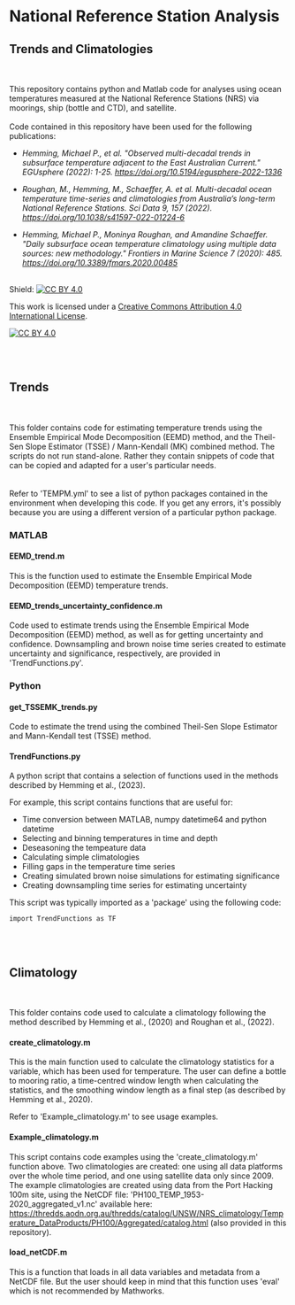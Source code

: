 # National Reference Station Analysis
## Trends and Climatologies
<br><br>
This repository contains python and Matlab code for analyses using ocean temperatures measured at the National Reference Stations (NRS) via moorings, ship (bottle and CTD), and satellite. 
<br><br>
Code contained in this repository have been used for the following publications: 

* _Hemming, Michael P., et al. "Observed multi-decadal trends in subsurface temperature adjacent to the East Australian Current." EGUsphere (2022): 1-25. https://doi.org/10.5194/egusphere-2022-1336_

* _Roughan, M., Hemming, M., Schaeffer, A. et al. Multi-decadal ocean temperature time-series and climatologies from Australia’s long-term National Reference Stations. Sci Data 9, 157 (2022). https://doi.org/10.1038/s41597-022-01224-6_

* _Hemming, Michael P., Moninya Roughan, and Amandine Schaeffer. "Daily subsurface ocean temperature climatology using multiple data sources: new methodology." Frontiers in Marine Science 7 (2020): 485. https://doi.org/10.3389/fmars.2020.00485_
<br><br>

Shield: [![CC BY 4.0][cc-by-shield]][cc-by]

This work is licensed under a
[Creative Commons Attribution 4.0 International License][cc-by].

[![CC BY 4.0][cc-by-image]][cc-by]

[cc-by]: http://creativecommons.org/licenses/by/4.0/
[cc-by-image]: https://i.creativecommons.org/l/by/4.0/88x31.png
[cc-by-shield]: https://img.shields.io/badge/License-CC%20BY%204.0-lightgrey.svg

<br><br>
## Trends

<br><br>
This folder contains code for estimating temperature trends using the Ensemble Empirical Mode Decomposition (EEMD) method, and the Theil-Sen Slope Estimator (TSSE) / Mann-Kendall (MK) combined method. 
The scripts do not run stand-alone. Rather they contain snippets of code that can be copied and adapted for a user's particular needs.  
<br><br>
Refer to 'TEMPM.yml' to see a list of python packages contained in the environment when developing this code. If you get any errors, it's possibly because you are using a different version of a particular python package. 

### MATLAB

#### EEMD_trend.m

This is the function used to estimate the Ensemble Empirical Mode Decomposition (EEMD) temperature trends. 

#### EEMD_trends_uncertainty_confidence.m

Code used to estimate trends using the Ensemble Empirical Mode Decomposition (EEMD) method, as well as for getting uncertainty and confidence. Downsampling and brown noise time series created to estimate uncertainty and significance, respectively, are provided in 'TrendFunctions.py'. 

### Python

#### get_TSSEMK_trends.py

Code to estimate the trend using the combined Theil-Sen Slope Estimator and Mann-Kendall test (TSSE) method. 

#### TrendFunctions.py

A python script that contains a selection of functions used in the methods described by Hemming et al., (2023).

For example, this script contains functions that are useful for:

* Time conversion between MATLAB, numpy datetime64 and python datetime
* Selecting and binning temperatures in time and depth
* Deseasoning the tempeature data
* Calculating simple climatologies
* Filling gaps in the temperature time series
* Creating simulated brown noise simulations for estimating significance
* Creating downsampling time series for estimating uncertainty

This script was typically imported as a 'package' using the following code:
```
import TrendFunctions as TF
```
<br><br>
## Climatology

<br><br>
This folder contains code used to calculate a climatology following the method described by Hemming et al., (2020) and Roughan et al., (2022). 

#### create_climatology.m

This is the main function used to calculate the climatology statistics for a variable, which has been used for temperature. The user can define a bottle to mooring ratio, a time-centred window length when calculating the statistics, and the smoothing window length as a final step (as described by Hemming et al., 2020).

Refer to 'Example_climatology.m' to see usage examples. 

#### Example_climatology.m

This script contains code examples using the 'create_climatology.m' function above. Two climatologies are created: one using all data platforms over the whole time period, and one using satellite data only since 2009. The example climatologies are created using data from the Port Hacking 100m site, using the NetCDF file: 'PH100_TEMP_1953-2020_aggregated_v1.nc' available here: https://thredds.aodn.org.au/thredds/catalog/UNSW/NRS_climatology/Temperature_DataProducts/PH100/Aggregated/catalog.html (also provided in this repository).

#### load_netCDF.m

This is a function that loads in all data variables and metadata from a NetCDF file. But the user should keep in mind that this function uses 'eval' which is not recommended by Mathworks. 
